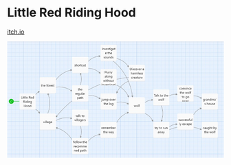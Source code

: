 # Little Red Riding Hood
[itch.io](https://mayamichael.itch.io/little-red-riding-hood)

![image](https://github.com/our-game-maya-and-michael/Little-Red-Riding-Hood/blob/main/Flowchart.jpeg)
